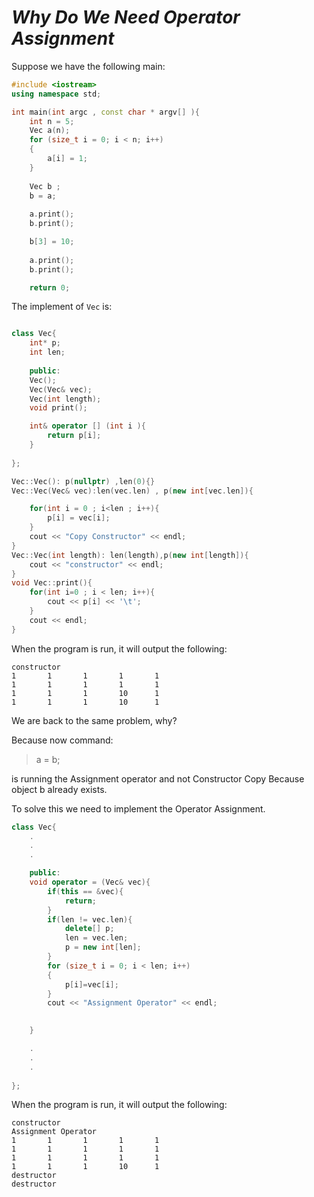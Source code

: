 # *Why Do We Need Operator Assignment*
Suppose we have the following main:
```cpp
#include <iostream>
using namespace std;

int main(int argc , const char * argv[] ){
    int n = 5;
    Vec a(n);
    for (size_t i = 0; i < n; i++)
    {
        a[i] = 1;
    }
    
    Vec b ;
    b = a;
    
    a.print();
    b.print();

    b[3] = 10;
    
    a.print();
    b.print();

    return 0;
```
The implement of `Vec` is:
```cpp

class Vec{
    int* p;
    int len;
    
    public:
    Vec();
    Vec(Vec& vec);
    Vec(int length);
    void print();

    int& operator [] (int i ){
        return p[i];
    }
    
};

Vec::Vec(): p(nullptr) ,len(0){}
Vec::Vec(Vec& vec):len(vec.len) , p(new int[vec.len]){

    for(int i = 0 ; i<len ; i++){
        p[i] = vec[i];
    }
    cout << "Copy Constructor" << endl;
}
Vec::Vec(int length): len(length),p(new int[length]){
    cout << "constructor" << endl;
}
void Vec::print(){
    for(int i=0 ; i < len; i++){
        cout << p[i] << '\t';
    }
    cout << endl;
}
```

When the program is run, it will output the following:
```
constructor
1       1       1       1       1
1       1       1       1       1
1       1       1       10      1
1       1       1       10      1
```
We are back to the same problem, why? 

Because now command:

> a = b; 

is running the Assignment operator and not Constructor Copy
Because object b already exists.

To solve this we need to implement the Operator Assignment.

```cpp
class Vec{
    .
    .
    .

    public:
    void operator = (Vec& vec){
        if(this == &vec){
            return;
        }
        if(len != vec.len){
            delete[] p;
            len = vec.len;
            p = new int[len];
        }
        for (size_t i = 0; i < len; i++)
        {
            p[i]=vec[i];
        }
        cout << "Assignment Operator" << endl;

        
    }

    .
    .
    .
    
};
```
When the program is run, it will output the following:

```
constructor
Assignment Operator
1       1       1       1       1
1       1       1       1       1
1       1       1       1       1
1       1       1       10      1
destructor
destructor
```